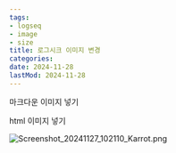 ```yaml
---
tags:
- logseq
- image
- size
title: 로그시크 이미지 변경
categories:
date: 2024-11-28
lastMod: 2024-11-28
---
```







마크다운 이미지 넣기

html 이미지 넣기

![Screenshot_20241127_102110_Karrot.png](assets/screenshot_20241127_102110_karrot_1732714239937_0.png)






